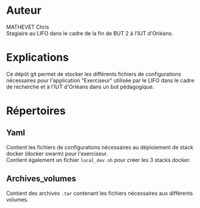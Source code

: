 # Auteur

MATHEVET Chris  
Stagiaire au LIFO dans le cadre de la fin de BUT 2 à l'IUT d'Orléans.  

# Explications

Ce dépôt git permet de stocker les différents fichiers de configurations nécessaires pour l'application "Exerciseur" utilisée par le LIFO dans le cadre de recherche et à l'IUT d'Orléans dans un but pédagogique.

# Répertoires

## Yaml

Contient les fichiers de configurations nécessaires au déploiement de stack docker (docker swarm) pour l'exerciseur.  
Contient également un fichier `local_dev.sh` pour créer les 3 stacks docker.

## Archives_volumes

Contient des archives `.tar` contenant les fichiers nécessaires aux différents volumes.